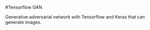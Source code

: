 #Tensorflow GAN


Generative adversarial network with Tensorflow and Keras that can generate images.<br> 


